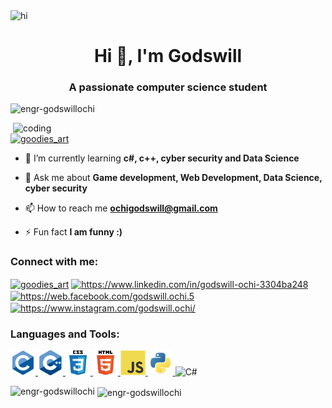 <img alt="hi" src="https://www.commercient.com/wp-content/uploads/2019/12/deepLearning.gif">
<h1 align="center">Hi 👋, I'm Godswill</h1>
<h3 align="center">A passionate computer science student</h3>
<p align="left"> <img src="https://komarev.com/ghpvc/?username=engr-godswillochi&label=Profile%20views&color=0e75b6&style=flat" alt="engr-godswillochi" /> </p>
<img align="right" alt="coding" width="500" src="https://th.bing.com/th/id/R.c0d1b11e54c2b07f7353dd160e8ba80d?rik=BH2sjO5Vy1%2fC%2fg&pid=ImgRaw&r=0">
<p align="left"> <a href="https://twitter.com/goodies_art" target="blank"><img src="https://img.shields.io/twitter/follow/goodies_art?logo=twitter&style=for-the-badge" alt="goodies_art" /></a> </p>

- 🌱 I’m currently learning **c#, c++, cyber security and Data Science**

- 💬 Ask me about **Game development, Web Development, Data Science, cyber security**

- 📫 How to reach me **ochigodswill@gmail.com**

- ⚡ Fun fact **I am funny :)**

<h3 align="left">Connect with me:</h3>
<p align="left">
<a href="https://twitter.com/goodies_art" target="blank"><img align="center" src="https://raw.githubusercontent.com/rahuldkjain/github-profile-readme-generator/master/src/images/icons/Social/twitter.svg" alt="goodies_art" height="30" width="40" /></a>
<a href="https://linkedin.com/in/godswill-ochi-3304ba248" target="blank"><img align="center" src="https://raw.githubusercontent.com/rahuldkjain/github-profile-readme-generator/master/src/images/icons/Social/linked-in-alt.svg" alt="https://www.linkedin.com/in/godswill-ochi-3304ba248" height="30" width="40" /></a>
<a href="https://www.facebook.com/godswill.ochi.5" target="blank"><img align="center" src="https://raw.githubusercontent.com/rahuldkjain/github-profile-readme-generator/master/src/images/icons/Social/facebook.svg" alt="https://web.facebook.com/godswill.ochi.5" height="30" width="40" /></a>
<a href="https://www.instagram.com/godswill.ochi/" target="blank"><img align="center" src="https://raw.githubusercontent.com/rahuldkjain/github-profile-readme-generator/master/src/images/icons/Social/instagram.svg" alt="https://www.instagram.com/godswill.ochi/" height="30" width="40" /></a>
</p>

<h3 align="left">Languages and Tools:</h3>
<p align="left"> <a href="https://www.cprogramming.com/" target="_blank" rel="noreferrer"> <img src="https://raw.githubusercontent.com/devicons/devicon/master/icons/c/c-original.svg" alt="c" width="40" height="40"/> </a> <a href="https://www.w3schools.com/cpp/" target="_blank" rel="noreferrer"> <img src="https://raw.githubusercontent.com/devicons/devicon/master/icons/cplusplus/cplusplus-original.svg" alt="cplusplus" width="40" height="40"/> </a> <a href="https://www.w3schools.com/css/" target="_blank" rel="noreferrer"> <img src="https://raw.githubusercontent.com/devicons/devicon/master/icons/css3/css3-original-wordmark.svg" alt="css3" width="40" height="40"/> </a> <a href="https://www.w3.org/html/" target="_blank" rel="noreferrer"> <img src="https://raw.githubusercontent.com/devicons/devicon/master/icons/html5/html5-original-wordmark.svg" alt="html5" width="40" height="40"/> </a> <a href="https://developer.mozilla.org/en-US/docs/Web/JavaScript" target="_blank" rel="noreferrer"> <img src="https://raw.githubusercontent.com/devicons/devicon/master/icons/javascript/javascript-original.svg" alt="javascript" width="40" height="40"/> </a> <a href="https://www.python.org" target="_blank" rel="noreferrer"> <img src="https://raw.githubusercontent.com/devicons/devicon/master/icons/python/python-original.svg" alt="python" width="40" height="40"/> </a><img src="https://th.bing.com/th/id/R.d91543e7a033793275e049ef60593e35?rik=AEJlj05ADd0P1Q&pid=ImgRaw&r=0" alt="C#" width="50" height="40"/> </a> </p>
 

<p><img align="left" src="https://github-readme-stats.vercel.app/api/top-langs?username=engr-godswillochi&show_icons=true&locale=en&layout=compact" alt="engr-godswillochi" /></p>

<p>&nbsp;<img align="center" src="https://github-readme-stats.vercel.app/api?username=engr-godswillochi&show_icons=true&locale=en" alt="engr-godswillochi" /></p>


